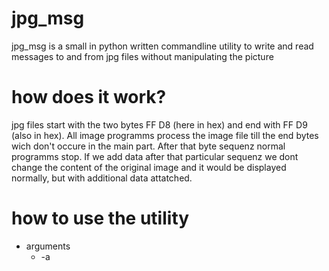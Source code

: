 # jpg_msg

jpg_msg is a small in python written commandline utility to write and read messages to and from jpg files without manipulating the picture

# how does it work?
jpg files start with the two bytes FF D8 (here in hex) and end with FF D9 (also in hex). All image programms process the image file till the end bytes wich don't occure in the main part. After that byte sequenz normal programms stop. If we add data after that particular sequenz we dont change the content of the original image and it would be displayed normally, but with additional data attatched.

# how to use the utility 
- arguments
  - -a 
